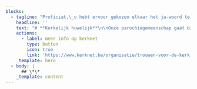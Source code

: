 ```yaml
---
blocks:
  - tagline: "Proficiat,\_u hebt ervoor gekozen elkaar het ja-woord te geven en dat moet gevierd worden!"
    headline: ''
    text: "# **Kerkelijk huwelijk**\n\nOnze parochiegemeenschap gaat bij deze gelegenheid graag met u op weg. Verloofden melden zich liefst zes maanden voor hun huwelijk op het parochiesecretariaat op 016 250 459.\_\_\n\nIn 1 à 2 beenkomsten volgt er een persoonlijk gesprek over de zin van een christelijk huwelijk en over de vormgeving van de huwelijksviering (desgewenst aan de hand van een samen te stellen huwelijksboekje).\n\nTijdens de viering kan er beroep gedaan worden op muzikanten van onze gemeenschap:\_een organist/pianist. Wensen jullie andere muzikanten (zang of instrument) dan dienen jullie daar zelf voor te\_\_zorgen. Dit alles is niet standaard voorzien in de prijs maar kan geregeld worden indien jullie dit wensen.\n\nDe bijdrage voor een huwelijksviering is in het bisdom Mechelen-Brussel bepaald op € 275. De afrekening van dit bedrag wordt geregeld voor de huwelijksviering via het parochiesecretariaat\_of kan overgeschreven\_worden op het rekeningnummer BE27 7343 4406 5473 van de VPW Leuven, afdeling Sint-Franciscus.\_\_\_\n\nHebt u in uw familie een eigen priester? Geen probleem, neem dan contact op met de parochie voor de praktische afspraken te maken.\n\nVeel succes bij de voorbereidingen van deze prachtige dag!\n\n# **Belofteviering**\n\nIs er ook iets mogelijk voor mensen die eigenlijk niet voor de kerk kunnen trouwen?\n\nNatuurlijk, wij willen samen vieren met en rond twee mensen die elkaar gevonden hebben en met elkaar door het leven willen gaan.\n\nDaarvoor bieden wij een alternatieve viering aan (gebedsviering of eucharistie) die geen huwelijk is. In onze parochie heet deze viering een ‘belofteviering’.\_\_In deze viering beloven jullie elkaar genegenheid en trouw.\n\nDe nodige voorbereidingen zijn zoals een gewoon huwelijk en staan hierboven beschreven.\n\nVeel succes bij de voorbereidingen van deze prachtige dag!\n"
    actions:
      - label: meer info op kerknet
        type: button
        icon: true
        link: 'https://www.kerknet.be/organisatie/trouwen-voor-de-kerk'
    _template: hero
  - body: |
      ## \*\*
    _template: content
---
```



